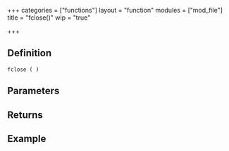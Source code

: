 +++
categories = ["functions"]
layout = "function"
modules = ["mod_file"]
title = "fclose()"
wip = "true"

+++

## Definition

    fclose ( )

## Parameters

## Returns

## Example

```
```
